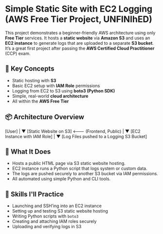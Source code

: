 # Simple Static Site with EC2 Logging (AWS Free Tier Project, UNFINIhED)

This project demonstrates a beginner-friendly AWS architecture using only **Free Tier** services. It hosts a **static website** via **Amazon S3** and uses an **EC2 instance** to generate logs that are uploaded to a separate **S3 bucket**. It’s a great first project after passing the **AWS Certified Cloud Practitioner** (CCP) exam.

## 🧠 Key Concepts
- Static hosting with **S3**
- Basic EC2 setup with **IAM Role** permissions
- Logging from EC2 to S3 using **boto3 (Python SDK)**
- Simple, real-world **cloud architecture**
- All within the **AWS Free Tier**

## 📦 Architecture Overview
[User]
|
▼
[Static Website on S3] <--- (Frontend, Public)
|
▼
[EC2 Instance with IAM Role]
|
▼
[Log Files pushed to a Logging S3 Bucket]


## 🔧 What It Does
- Hosts a public HTML page via S3 static website hosting.
- EC2 instance runs a Python script that logs system or custom data.
- The logs are pushed securely to another S3 bucket via IAM permissions.
- All automated using simple Python and CLI tools.

## 🚀 Skills I'll Practice
- Launching and SSH’ing into an EC2 instance
- Setting up and testing S3 static website hosting
- Writing Python scripts with `boto3`
- Creating and attaching IAM roles securely
- Uploading and verifying logs in S3

